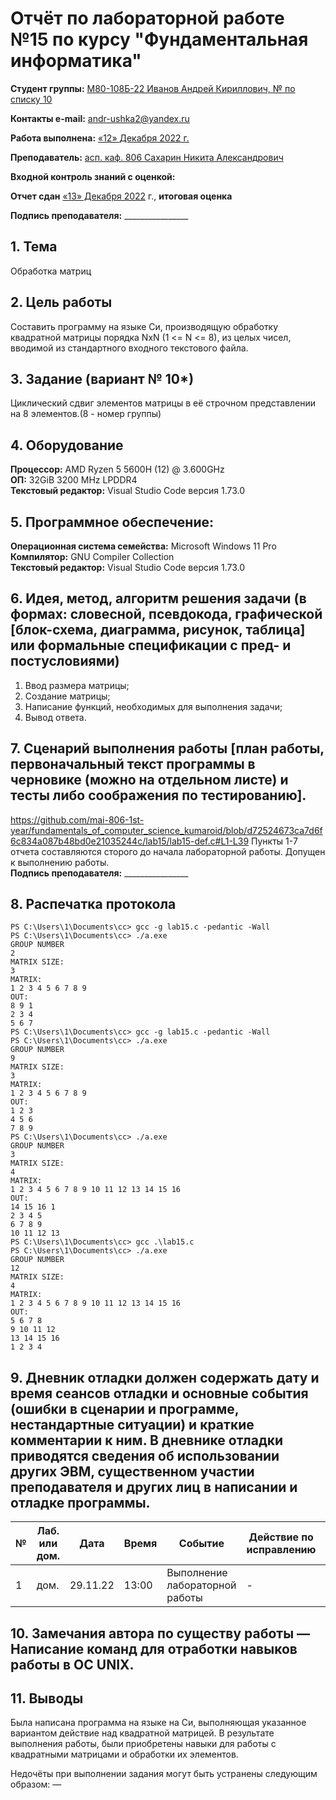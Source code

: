# Отчёт по лабораторной работе №15 по курсу "Фундаментальная информатика"
<b>Студент группы:</b> <ins>М80-108Б-22 Иванов Андрей Кириллович, № по списку 10</ins> 

<b>Контакты e-mail:</b> <ins>andr-ushka2@yandex.ru</ins>

<b>Работа выполнена:</b> <ins> «12» <ins>Декабря</ins> <ins>2022</ins> г.

<b>Преподаватель:</b> <ins>асп. каф. 806 Сахарин Никита Александрович</ins>

<b>Входной контроль знаний с оценкой:</b> <ins></ins>

<b>Отчет сдан</b> <ins>«13» Декабря 2022</ins> г., <b>итоговая оценка</b> <ins></ins>

<b>Подпись преподавателя:</b> ________________

## 1. Тема
Обработка матриц
## 2. Цель работы
Составить программу на языке Си, производящую обработку квадратной матрицы порядка NxN (1 <= N <= 8), из целых чисел, вводимой из стандартного входного текстового файла.
## 3. Задание (вариант № 10*)
Циклический сдвиг элементов матрицы в её строчном представлении на 8 элементов.(8 - номер группы)
## 4. Оборудование
<b>Процессор:</b> AMD Ryzen 5 5600H (12) @ 3.600GHz<br/>
<b>ОП:</b> 32GiB 3200 MHz LPDDR4<br/>
<b>Текстовый редактор:</b> Visual Studio Code версия 1.73.0 <br/>

## 5. Программное обеспечение:
<b>Операционная система семейства:</b> Microsoft Windows 11 Pro <br/>
<b>Компилятор:</b> GNU Compiler Collection <br/>
<b>Текстовый редактор:</b> Visual Studio Code версия 1.73.0 <br/>
## 6. Идея, метод, алгоритм решения задачи (в формах: словесной, псевдокода, графической [блок-схема, диаграмма, рисунок, таблица] или формальные спецификации с пред- и постусловиями)
1. Ввод размера матрицы; 
2. Создание матрицы;
3. Написание функций, необходимых для выполнения задачи;
4. Вывод ответа.

## 7. Сценарий выполнения работы [план работы, первоначальный текст программы в черновике (можно на отдельном листе) и тесты либо соображения по тестированию]. 
https://github.com/mai-806-1st-year/fundamentals_of_computer_science_kumaroid/blob/d72524673ca7d6f6c834a087b48bd0e21035244c/lab15/lab15-def.c#L1-L39
Пункты 1-7 отчета составляются сторого до начала лабораторной работы.
Допущен к выполнению работы.  
<b>Подпись преподавателя:</b> ________________
## 8. Распечатка протокола 
```
PS C:\Users\1\Documents\cc> gcc -g lab15.c -pedantic -Wall
PS C:\Users\1\Documents\cc> ./a.exe
GROUP NUMBER
2
MATRIX SIZE:
3
MATRIX:
1 2 3 4 5 6 7 8 9
OUT:
8 9 1
2 3 4
5 6 7
PS C:\Users\1\Documents\cc> gcc -g lab15.c -pedantic -Wall
PS C:\Users\1\Documents\cc> ./a.exe
GROUP NUMBER
9
MATRIX SIZE:
3
MATRIX:
1 2 3 4 5 6 7 8 9
OUT:
1 2 3
4 5 6
7 8 9
PS C:\Users\1\Documents\cc> ./a.exe      
GROUP NUMBER
3
MATRIX SIZE:
4
MATRIX:
1 2 3 4 5 6 7 8 9 10 11 12 13 14 15 16
OUT:
14 15 16 1
2 3 4 5
6 7 8 9
10 11 12 13
PS C:\Users\1\Documents\cc> gcc .\lab15.c
PS C:\Users\1\Documents\cc> ./a.exe      
GROUP NUMBER
12
MATRIX SIZE:
4
MATRIX:
1 2 3 4 5 6 7 8 9 10 11 12 13 14 15 16
OUT:
5 6 7 8
9 10 11 12
13 14 15 16
1 2 3 4
```
## 9. Дневник отладки должен содержать дату и время сеансов отладки и основные события (ошибки в сценарии и программе, нестандартные ситуации) и краткие комментарии к ним. В дневнике отладки приводятся сведения об использовании других ЭВМ, существенном участии преподавателя и других лиц в написании и отладке программы.

| № |  Лаб. или дом. | Дата | Время | Событие | Действие по исправлению | Примечание |
| ------ | ------ | ------ | ------ | ------ | ------ | ------ |
| 1 | дом. | 29.11.22 | 13:00 | Выполнение лабораторной работы | - | - |
## 10. Замечания автора по существу работы — Написание команд для отработки навыков работы в ОС UNIX.

## 11. Выводы

Была написана программа на языке на Си, выполняющая указанное вариантом действие над квадратной матрицей. В результате выполнения работы, были приобретены навыки для работы с квадратными матрицами и обработки их элементов.

Недочёты при выполнении задания могут быть устранены следующим образом: —
